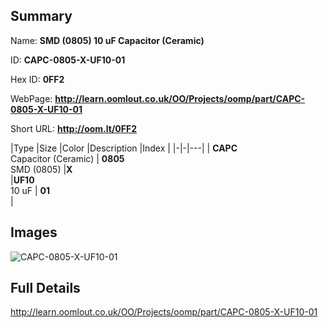 

## Summary
 
Name: __SMD (0805) 10 uF Capacitor (Ceramic)__

ID: __CAPC-0805-X-UF10-01__

Hex ID: __0FF2__

WebPage: __http://learn.oomlout.co.uk/OO/Projects/oomp/part/CAPC-0805-X-UF10-01__

Short URL: __http://oom.lt/0FF2__


|Type   |Size   |Color   |Description   |Index   |
|-|-|---|
| __CAPC__ <br>Capacitor (Ceramic)  | __0805__<br>SMD (0805)   |__X__<br>    |__UF10__<br>10 uF    | __01__<br>  |


## Images
![CAPC-0805-X-UF10-01](http://oomlout.com/oomp-gen/parts/CAPC-0805-X-UF10-01/CAPC-0805-X-UF10-01_420.jpg)

## Full Details

 http://learn.oomlout.co.uk/OO/Projects/oomp/part/CAPC-0805-X-UF10-01

